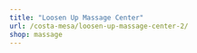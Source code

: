 ```yaml
---
title: "Loosen Up Massage Center"
url: /costa-mesa/loosen-up-massage-center-2/
shop: massage
---
```

